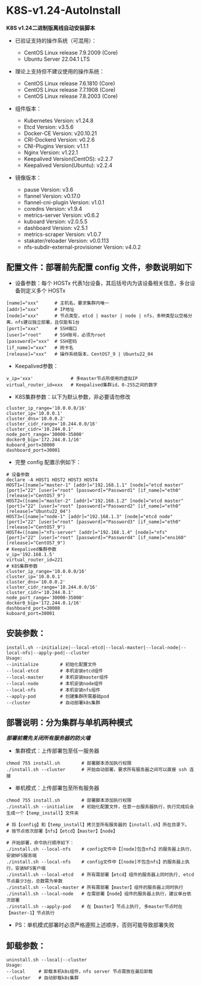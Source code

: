# K8S-v1.24-AutoInstall
**K8S v1.24二进制版离线自动安装脚本**

- 已验证支持的操作系统（可混用）：
  - CentOS Linux release 7.9.2009 (Core)
  - Ubuntu Server 22.04.1 LTS

- 理论上支持但不建议使用的操作系统：
  - CentOS Linux release 7.6.1810 (Core)
  - CentOS Linux release 7.7.1908 (Core)
  - CentOS Linux release 7.8.2003 (Core)

- 组件版本：
  - Kubernetes Version: v1.24.8
  - Etcd Version: v3.5.6
  - Docker-CE Version: v20.10.21
  - CRI-Dockerd Version: v0.2.6
  - CNI-Plugins Version: v1.1.1
  - Nginx Version: v1.22.1
  - Keepalived Version(CentOS): v2.2.7
  - Keepalived Version(Ubuntu): v2.2.4

- 镜像版本：
  - pause Version: v3.6
  - flannel Version: v0.17.0
  - flannel-cni-plugin Version: v1.0.1
  - coredns Version: v1.9.4
  - metrics-server Version: v0.6.2
  - kuboard Version: v2.0.5.5
  - dashboard Version: v2.5.1
  - metrics-scraper Version: v1.0.7
  - stakater/reloader Version: v0.0.113
  - nfs-subdir-external-provisioner Version: v4.0.2

## 配置文件：部署前先配置 config 文件，参数说明如下
- 设备参数：每个 HOSTx 代表1台设备，其后括号内为该设备相关信息，多台设备则定义多个 HOSTx
```shell
[name]="xxx"      # 主机名，要求集群内唯一
[addr]="xxx"      # IP地址
[node]="xxx"      # 节点类型，etcd | master | node | nfs，多种类型以空格分离，nfs建议独立部署，且仅能有1台
[port]="xxx"      # SSH端口
[user]="root"     # SSH账号，必须为root
[password]="xxx"  # SSH密码
[if_name]="xxx"   # 网卡名
[release]="xxx"   # 操作系统版本，CentOS7_9 | Ubuntu22_04
```
    
- Keepalived参数：
```shell
v_ip='xxx'              # 多master节点所使用的虚拟IP
virtual_router_id=xxx   # Keepalived集群id，0-255之间的数字
```
    
- K8S集群参数：以下为默认参数，非必要请勿修改
```shell
cluster_ip_range='10.0.0.0/16'
cluster_ip='10.0.0.1'
cluster_dns='10.0.0.2'
cluster_cidr_range='10.244.0.0/16'
cluster_cidr='10.244.0.1'
node_port_range='30000-35000'
docker0_bip='172.244.0.1/16'
kuboard_port=30000
dashboard_port=30001
```

- 完整 config 配置示例如下：
```shell
# 设备参数
declare -A HOST1 HOST2 HOST3 HOST4
HOST1=([name]="master-1" [addr]="192.168.1.1" [node]="etcd master" [port]="22" [user]="root" [password]="Password1" [if_name]="eth0" [release]="CentOS7_9")
HOST2=([name]="master-2" [addr]="192.168.1.2" [node]="etcd master" [port]="22" [user]="root" [password]="Password2" [if_name]="eth0" [release]="Ubuntu22_04")
HOST3=([name]="node-1" [addr]="192.168.1.3" [node]="etcd node" [port]="22" [user]="root" [password]="Password3" [if_name]="eth0" [release]="CentOS7_9")
HOST4=([name]="nfs-server" [addr]="192.168.1.4" [node]="nfs" [port]="22" [user]="root" [password]="Password4" [if_name]="ens160" [release]="CentOS7_9")
# Keepalived集群参数
v_ip='192.168.1.5'
virtual_router_id=221
# K8S集群参数
cluster_ip_range='10.0.0.0/16'
cluster_ip='10.0.0.1'
cluster_dns='10.0.0.2'
cluster_cidr_range='10.244.0.0/16'
cluster_cidr='10.244.0.1'
node_port_range='30000-35000'
docker0_bip='172.244.0.1/16'
dashboard_port=30000
kuboard_port=30001
```

## 安装参数：
```shell
install.sh --initialize|--local-etcd|--local-master|--local-node|--local-nfs|--apply-pod|--cluster
Usage:
--initialize        # 初始化配置文件
--local-etcd        # 本机安装etcd组件
--local-master      # 本机安装master组件
--local-node        # 本机安装node组件
--local-nfs         # 本机安装nfs组件
--apply-pod         # 创建集群所需基础pod
--cluster           # 自动部署k8s集群
```
    
## 部署说明：分为集群与单机两种模式
***部署前需先关闭所有服务器的防火墙***
- 集群模式：上传部署包至任一服务器
```shell
chmod 755 install.sh        # 部署脚本添加执行权限
./install.sh --cluster      # 开始自动部署，要求所有服务器之间可以直接 ssh 连接
```
    
- 单机模式：上传部署包至所有服务器
```shell
chmod 755 install.sh        # 部署脚本添加执行权限
./install.sh --initialize   # 初始化配置文件，任意一台服务器执行，执行完成后会生成一个【temp_install】文件夹

# 将【config】和【temp_install】拷贝至所有服务器的【install.sh】所在目录下。
# 按节点依次部署【nfs】【etcd】【master】【node】

# 开始部署，命令执行顺序如下：
./install.sh --local-nfs    # config文件中【[node]包含nfs】的服务器上执行，安装NFS服务端
./install.sh --local-nfs    # config文件中【[node]不包含nfs】的服务器上执行，安装NFS客户端
./install.sh --local-etcd   # 所有需部署【etcd】组件的服务器上同时执行, etcd节点最少3台，总数需为单数
./install.sh --local-master # 所有需部署【master】组件的服务器上同时执行
./install.sh --local-node   # 在需部署【node】组件的服务器上执行，建议单台依次部署
./install.sh --apply-pod    # 在【master】节点上执行, 多master节点时在【master-1】节点执行
```
  - PS：单机模式部署时必须严格遵照上述顺序，否则可能导致部署失败

## 卸载参数：
```shell
uninstall.sh --local|--cluster
Usage:    
--local     # 卸载本机k8s组件，nfs server 节点需放在最后卸载    
--cluster   # 自动卸载k8s集群
```
